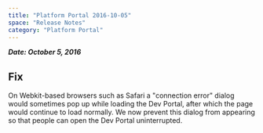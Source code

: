 ```yaml
---
title: "Platform Portal 2016-10-05"
space: "Release Notes"
category: "Platform Portal"
---
```


***Date: October 5, 2016***

## Fix

On Webkit-based browsers such as Safari a "connection error" dialog would sometimes pop up while loading the Dev Portal, after which the page would continue to load normally. We now prevent this dialog from appearing so that people can open the Dev Portal uninterrupted.